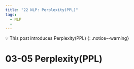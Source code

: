 ```yaml
---
title: "22 NLP: Perplexity(PPL)"
tags:
  - NLP
  -
---
```

💡 This post introduces Perplexity(PPL)
{: .notice--warning}
# 03-05 Perplexity(PPL)
